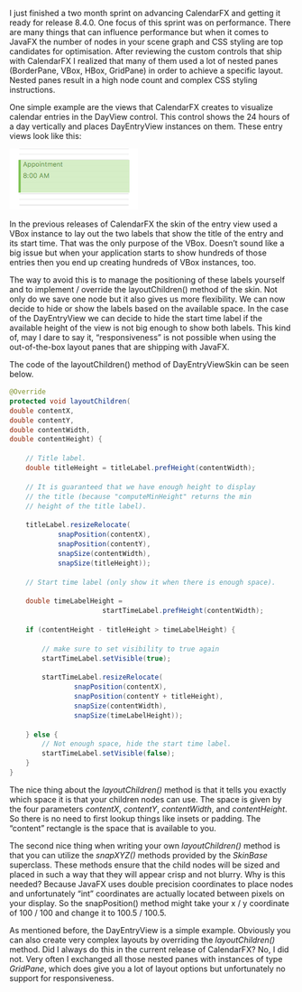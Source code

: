 I just finished a two month sprint on advancing CalendarFX and getting it ready for release 8.4.0. 
One focus of this sprint was on performance. There are many things that can influence performance 
but when it comes to JavaFX the number of nodes in your scene graph and CSS styling are top candidates 
for optimisation. After reviewing the custom controls that ship with CalendarFX I realized that many 
of them used a lot of nested panes (BorderPane, VBox, HBox, GridPane) in order to achieve a specific 
layout. Nested panes result in a high node count and complex CSS styling instructions.

One simple example are the views that CalendarFX creates to visualize calendar entries in the DayView 
control. This control shows the 24 hours of a day vertically and places DayEntryView instances on them. 
These entry views look like this:

![Screen1](screen1.png)

In the previous releases of CalendarFX the skin of the entry view used a VBox instance to lay out the 
two labels that show the title of the entry and its start time. That was the only purpose of the VBox. 
Doesn’t sound like a big issue but when your application starts to show hundreds of those entries then 
you end up creating hundreds of VBox instances, too.

The way to avoid this is to manage the positioning of these labels yourself and to implement / override 
the layoutChildren() method of the skin. Not only do we save one node but it also gives us more flexibility. 
We can now decide to hide or show the labels based on the available space. In the case of the DayEntryView 
we can decide to hide the start time label if the available height of the view is not big enough to show both 
labels. This kind of, may I dare to say it, “responsiveness” is not possible when using the out-of-the-box 
layout panes that are shipping with JavaFX.

The code of the layoutChildren() method of DayEntryViewSkin can be seen below.

```java
@Override
protected void layoutChildren(
double contentX,
double contentY,
double contentWidth,
double contentHeight) {

    // Title label.
    double titleHeight = titleLabel.prefHeight(contentWidth);
 
    // It is guaranteed that we have enough height to display 
    // the title (because "computeMinHeight" returns the min
    // height of the title label).
 
    titleLabel.resizeRelocate(
            snapPosition(contentX), 
            snapPosition(contentY), 
            snapSize(contentWidth), 
            snapSize(titleHeight));
 
    // Start time label (only show it when there is enough space).
 
    double timeLabelHeight = 
                       startTimeLabel.prefHeight(contentWidth);
 
    if (contentHeight - titleHeight > timeLabelHeight) {
 
        // make sure to set visibility to true again
        startTimeLabel.setVisible(true);
 
        startTimeLabel.resizeRelocate(
                snapPosition(contentX), 
                snapPosition(contentY + titleHeight), 
                snapSize(contentWidth), 
                snapSize(timeLabelHeight));
 
    } else {
        // Not enough space, hide the start time label.
        startTimeLabel.setVisible(false);
    }
}
```

The nice thing about the *layoutChildren()* method is that it tells you exactly which space it is that your children nodes can use. 
The space is given by the four parameters *contentX*, *contentY*, *contentWidth*, and *contentHeight*. So there is no need to first lookup 
things like insets or padding. The “content” rectangle is the space that is available to you.

The second nice thing when writing your own *layoutChildren()* method is that you can utilize the *snapXYZ()* methods provided by the
*SkinBase* superclass. These methods ensure that the child nodes will be sized and placed in such a way that they will appear crisp 
and not blurry. Why is this needed? Because JavaFX uses double precision coordinates to place nodes and unfortunately “int” 
coordinates are actually located between pixels on your display. So the snapPosition() method might take your x / y coordinate of 
100 / 100 and change it to 100.5 / 100.5.

As mentioned before, the DayEntryView is a simple example. Obviously you can also create very complex layouts by overriding the
*layoutChildren()* method. Did I always do this in the current release of CalendarFX? No, I did not. Very often I exchanged all those 
nested panes with instances of type *GridPane*, which does give you a lot of layout options but unfortunately no support for responsiveness.